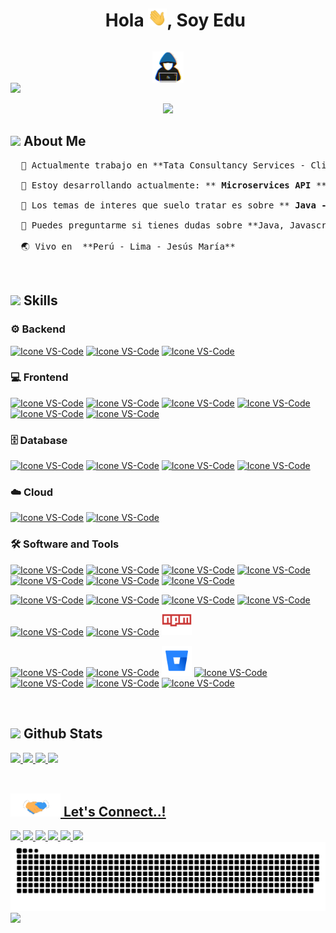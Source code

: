 <!--h1 without bottom border-->
<div id="user-content-toc">
  <ul align="center">
    <summar><h1 style="display: inline-block">Hola <img src="https://raw.githubusercontent.com/ABSphreak/ABSphreak/master/gifs/Hi.gif" width="30px">, Soy Edu</h1></
  </ul>
</div>

<!-- Imagen -->
<div align="center">
<picture><img src="https://github.com/0xAbdulKhalid/0xAbdulKhalid/raw/main/assets/mdImages/about_me.gif" width = 50px align="center"></picture> 
</div>

<!--horizontal divider(gradiant)-->
<img src="https://user-images.githubusercontent.com/73097560/115834477-dbab4500-a447-11eb-908a-139a6edaec5c.gif">

<!-- Role -->
<p align="center">
  <a href="https://github.com/DenverCoder1/readme-typing-svg"><img src="https://readme-typing-svg.herokuapp.com?font=Time+New+Roman&color=%23F7F7F7&size=25&center=true&vCenter=true&width=600&height=100&lines=Analyst+TI;Backend+Developer+Microservices;Java+Backend+Software+Engineer"></a>
</p>

## <img src="https://media.giphy.com/media/TEnXkcsHrP4YedChhA/giphy.gif" width ="25"> About Me

<pre>
  🔭 Actualmente trabajo en **Tata Consultancy Services - Cliente BCP**

  🌱 Estoy desarrollando actualmente: **<b> Microservices API </b>**

  👯 Los temas de interes que suelo tratar es sobre **<b> Java - Spring Boot - Microservicios - Azure - Devops </b>**

  💬 Puedes preguntarme si tienes dudas sobre **Java, Javascript, Angular, Spring Boot**

  🌏 Vivo en  **Perú - Lima - Jesús María**
</pre>

<br/>

## <img src="https://media2.giphy.com/media/QssGEmpkyEOhBCb7e1/giphy.gif?cid=ecf05e47a0n3gi1bfqntqmob8g9aid1oyj2wr3ds3mg700bl&rid=giphy.gif" width ="25"> Skills

<p align="center">

  ### ⚙️ Backend
   [<img height="48px" width="48px" alt="Icone VS-Code" src="https://skillicons.dev/icons?i=java"/>](https://www.java.com/es/)
   [<img height="48px" width="48px" alt="Icone VS-Code" src="https://skillicons.dev/icons?i=spring"/>](https://spring.io/projects/spring-boot/)
   [<img height="48px" width="48px" alt="Icone VS-Code" src="https://skillicons.dev/icons?i=kafka"/>](https://kafka.apache.org/)

  ### 💻 Frontend
   [<img height="48px" width="48px" alt="Icone VS-Code" src="https://skillicons.dev/icons?i=html"/>](https://developer.mozilla.org/en-US/docs/Web/HTML)
   [<img height="48px" width="48px" alt="Icone VS-Code" src="https://skillicons.dev/icons?i=css"/>](https://developer.mozilla.org/en-US/docs/Web/CSS)
   [<img height="48px" width="48px" alt="Icone VS-Code" src="https://skillicons.dev/icons?i=js"/>](https://developer.mozilla.org/en-US/docs/Web/JavaScript)
   [<img height="48px" width="48px" alt="Icone VS-Code" src="https://skillicons.dev/icons?i=ts"/>](https://www.typescriptlang.org/)
   [<img height="48px" width="48px" alt="Icone VS-Code" src="https://skillicons.dev/icons?i=angular"/>](https://angular.io/cli/version)
   [<img height="48px" width="48px" alt="Icone VS-Code" src="https://skillicons.dev/icons?i=materialui"/>](https://material.angular.io/)

  ### 🗄️ Database
   [<img height="48px" width="48px" alt="Icone VS-Code" src="https://skillicons.dev/icons?i=postgres"/>](https://www.postgresql.org/)
   [<img height="48px" width="48px" alt="Icone VS-Code" src="https://skillicons.dev/icons?i=mongodb"/>](https://www.mysql.com/)
   [<img height="48px" width="48px" alt="Icone VS-Code" src="https://skillicons.dev/icons?i=mysql"/>](https://www.mongodb.com/es)
   [<img height="48px" width="48px" alt="Icone VS-Code" src="https://skillicons.dev/icons?i=redis"/>](https://redis.io/)

  ### ☁️ Cloud
   [<img height="48px" width="48px" alt="Icone VS-Code" src="https://skillicons.dev/icons?i=githubactions"/>](https://github.com/features/actions)
   [<img height="48px" width="48px" alt="Icone VS-Code" src="https://skillicons.dev/icons?i=azure"/>](https://azure.microsoft.com/es-es/)

  ### 🛠️ Software and Tools
   [<img height="48px" width="48px" alt="Icone VS-Code" src="https://skillicons.dev/icons?i=docker"/>](https://github.com/features/actions)
   [<img height="48px" width="48px" alt="Icone VS-Code" src="https://skillicons.dev/icons?i=kubernetes"/>](https://azure.microsoft.com/es-es/)
    [<img height="48px" width="48px" alt="Icone VS-Code" src="https://skillicons.dev/icons?i=vscode"/>](https://github.com/features/actions)
   [<img height="48px" width="48px" alt="Icone VS-Code" src="https://skillicons.dev/icons?i=git"/>](https://azure.microsoft.com/es-es/)
    [<img height="48px" width="48px" alt="Icone VS-Code" src="https://skillicons.dev/icons?i=github"/>](https://github.com/features/actions)
   [<img height="48px" width="48px" alt="Icone VS-Code" src="https://skillicons.dev/icons?i=bash"/>](https://azure.microsoft.com/es-es/)
    [<img height="48px" width="48px" alt="Icone VS-Code" src="https://skillicons.dev/icons?i=jenkins"/>](https://github.com/features/actions)
   
   [<img height="48px" width="48px" alt="Icone VS-Code" src="https://skillicons.dev/icons?i=elasticsearch"/>](https://github.com/features/actions)
   [<img height="48px" width="48px" alt="Icone VS-Code" src="https://skillicons.dev/icons?i=idea"/>](https://github.com/features/actions)
   [<img height="48px" width="48px" alt="Icone VS-Code" src="https://skillicons.dev/icons?i=postman"/>](https://github.com/features/actions)
   [<img height="48px" width="48px" alt="Icone VS-Code" src="https://skillicons.dev/icons?i=powershell"/>](https://github.com/features/actions)
   [<img height="48px" width="48px" alt="Icone VS-Code" src="https://skillicons.dev/icons?i=md"/>](https://github.com/features/actions)
   [<img height="48px" width="48px" alt="Icone VS-Code" src="https://skillicons.dev/icons?i=maven"/>](https://azure.microsoft.com/es-es/)
   [<img height="48px" width="48px" alt="Icone VS-Code" src="https://raw.githubusercontent.com/devicons/devicon/master/icons/npm/npm-original-wordmark.svg"/>](https://azure.microsoft.com/es-es/)

   [<img height="48px" width="48px" alt="Icone VS-Code" src="https://lh3.googleusercontent.com/pVi-pUHt8yMvWIUW_2eWws8m0MzLiZb170hNG8F9U0woGL-Hle58HQrYAcMgQqrnAuWHmApHpSuycjB1s1s"/>](https://azure.microsoft.com/es-es/)
   [<img height="48px" width="48px" alt="Icone VS-Code" src="https://upload.wikimedia.org/wikipedia/commons/thumb/b/b5/DBeaver_logo.svg/256px-DBeaver_logo.svg.png"/>](https://azure.microsoft.com/es-es/)
   [<img height="48px" width="48px" alt="Icone VS-Code" src="https://raw.githubusercontent.com/devicons/devicon/master/icons/bitbucket/bitbucket-original.svg"/>](https://azure.microsoft.com/es-es/)
   [<img height="48px" width="48px" alt="Icone VS-Code" src="https://cdn.icon-icons.com/icons2/2699/PNG/512/atlassian_jira_logo_icon_170511.png"/>](https://azure.microsoft.com/es-es/)
   [<img height="48px" width="48px" alt="Icone VS-Code" src="https://cdn.iconscout.com/icon/free/png-256/free-confluence-3521361-2944805.png"/>](https://azure.microsoft.com/es-es/)
   [<img height="48px" width="48px" alt="Icone VS-Code" src="https://upload.wikimedia.org/wikipedia/commons/a/ab/Swagger-logo.png"/>](https://azure.microsoft.com/es-es/)
   [<img height="48px" width="48px" alt="Icone VS-Code" src="https://agmusiccenter.com/wp-content/uploads/2015/12/sonar-logo.png"/>](https://azure.microsoft.com/es-es/)

</p>

</br>

## <img src="https://media.giphy.com/media/iY8CRBdQXODJSCERIr/giphy.gif" width="35"> Github Stats
<div>
    <a href="https://github.com/hiddro">
        <img height="170em" src="https://github-readme-stats.vercel.app/api?username=hiddro&show_icons=true&theme=material-palenight&include_all_commits=true&count_private=true" />
        <img height="170em" src="https://github-readme-stats.vercel.app/api?username=hiddro&show_icons=true&locale=en&count_private=true&hide_rank=true&custom_title=My%20GitHub%20Stats&disable_animations=true&theme=material-palenight" />
        <img height="170em" src="https://github-readme-streak-stats.herokuapp.com/?user=hiddro&theme=material-palenight" />
        <img height="170em" src="https://github-readme-stats.vercel.app/api/top-langs/?username=hiddro&theme=material-palenight" />
        
</div>

</br>

## <img src="https://github.com/0xAbdulKhalid/0xAbdulKhalid/raw/main/assets/mdImages/handshake.gif" width ="80"> Let's Connect..!

  <a href="https://www.linkedin.com/in/edwardcca/" target="_blank">
   <img src="https://img.shields.io/badge/Linkedin-FF0000?style=for-the-badge&logo=linkedin&logoColor=white" target="_blank">
  </a>
  <a href="https://www.facebook.com/edwardandres.cordovachavez/" target="_blank">
   <img src="https://img.shields.io/badge/Facebook-%23E4405F?style=for-the-badge&logo=facebook&logoColor=white" target="_blank">
  </a>
 <a href="https://github.com/hiddro" target="_blank">
  <img src="https://img.shields.io/badge/Github-7289DA?style=for-the-badge&logo=github&logoColor=white" target="_blank">
  </a> 
  <a href = "mailto:edd.ckalb@gmail.com">
   <img src="https://img.shields.io/badge/Gmail-%23333?style=for-the-badge&logo=gmail&logoColor=white" target="_blank">
  </a> 
  <a href="https://wa.me/+51983478763" target="_blank">
   <img src="https://img.shields.io/badge/WhatsApp-25D366?style=for-the-badge&logo=whatsapp&logoColor=white" target="_blank">
  </a>
  <a href="mailto:edwardandres.cordovachavez@everis.nttdata.com" target="_blank">
   <img src="https://img.shields.io/badge/Microsoft_Outlook-0078D4?style=for-the-badge&logo=microsoft-outlook&logoColor=white" target="_blank">
  </a>

</br>
<!--- snake -->
<div align="center">
  <img  src="https://github.com/hiddro/hiddro/blob/main/resources/img/grid-snake.svg"
       alt="snake" /></a>
</div>

<!--horizontal divider(gradiant)-->
<img src="https://user-images.githubusercontent.com/73097560/115834477-dbab4500-a447-11eb-908a-139a6edaec5c.gif">